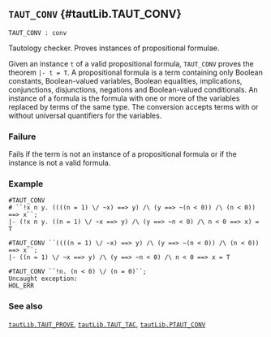 ## `TAUT_CONV` {#tautLib.TAUT_CONV}


```
TAUT_CONV : conv
```



Tautology checker. Proves instances of propositional formulae.


Given an instance `t` of a valid propositional formula, `TAUT_CONV`
proves the theorem `|- t = T`. A propositional formula is a term
containing only Boolean constants, Boolean-valued variables, Boolean
equalities, implications, conjunctions, disjunctions, negations and
Boolean-valued conditionals. An instance of a formula is the formula
with one or more of the variables replaced by terms of the same
type. The conversion accepts terms with or without universal
quantifiers for the variables.

### Failure

Fails if the term is not an instance of a propositional formula or if the
instance is not a valid formula.

### Example

    
    #TAUT_CONV
    # ``!x n y. ((((n = 1) \/ ~x) ==> y) /\ (y ==> ~(n < 0)) /\ (n < 0)) ==> x``;
    |- (!x n y. ((n = 1) \/ ~x ==> y) /\ (y ==> ~n < 0) /\ n < 0 ==> x) = T
    
    #TAUT_CONV ``((((n = 1) \/ ~x) ==> y) /\ (y ==> ~(n < 0)) /\ (n < 0)) ==> x``;
    |- ((n = 1) \/ ~x ==> y) /\ (y ==> ~n < 0) /\ n < 0 ==> x = T
    
    #TAUT_CONV ``!n. (n < 0) \/ (n = 0)``;
    Uncaught exception:
    HOL_ERR
    

### See also

[`tautLib.TAUT_PROVE`](#tautLib.TAUT_PROVE), [`tautLib.TAUT_TAC`](#tautLib.TAUT_TAC), [`tautLib.PTAUT_CONV`](#tautLib.PTAUT_CONV)

